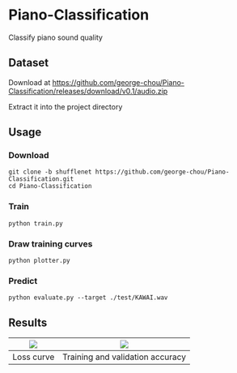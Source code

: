 # Piano-Classification

Classify piano sound quality

<!-- [![license](https://img.shields.io/github/license/george-chou/Piano-Classification.svg)](https://github.com/george-chou/Piano-Classification/blob/master/LICENSE)
[![Python application](https://github.com/george-chou/Piano-Classification/workflows/Python%20application/badge.svg)](https://github.com/george-chou/Piano-Classification/actions)
[![Github All Releases](https://img.shields.io/github/downloads-pre/george-chou/Piano-Classification/v1.2/total)](https://github.com/george-chou/Piano-Classification/releases) -->

## Dataset

Download at <https://github.com/george-chou/Piano-Classification/releases/download/v0.1/audio.zip>

Extract it into the project directory

## Usage

### Download

```
git clone -b shufflenet https://github.com/george-chou/Piano-Classification.git
cd Piano-Classification
```

### Train

```
python train.py
```

### Draw training curves

```
python plotter.py
```

### Predict

```
python evaluate.py --target ./test/KAWAI.wav
```

## Results

| <img src="./results/loss.png"/> |  <img src="./results/acc.png"/>  |
| :-----------------------------: | :------------------------------: |
|           Loss curve            | Training and validation accuracy |
